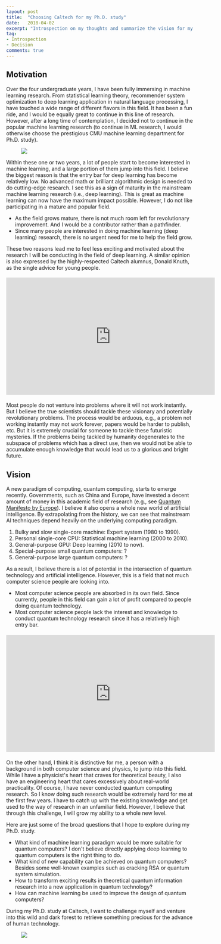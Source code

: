 ```yaml
---
layout: post
title:  "Choosing Caltech for my Ph.D. study"
date:   2018-04-02
excerpt: "Introspection on my thoughts and summarize the vision for my Ph.D. study."
tag:
- Introspection
- Decision
comments: true
---
```



## Motivation

Over the four undergraduate years, I have been fully immersing in machine learning research. From statistical learning theory, recommender system optimization to deep learning application in natural language processing, I have touched a wide range of different flavors in this field. It has been a fun ride, and I would be equally great to continue in this line of research. However, after a long time of contemplation, I decided not to continue in the popular machine learning research (to continue in ML research, I would otherwise choose the prestigious CMU machine learning department for Ph.D. study).

<figure>
    <img src="{{site.url}}/assets/img/Caltech/AI_rank.png">
</figure>

Within these one or two years, a lot of people start to become interested in machine learning, and a large portion of them jump into this field. I believe the biggest reason is that the entry bar for deep learning has become relatively low. No advanced math or brilliant algorithmic design is needed to do cutting-edge research. I see this as a sign of maturity in the mainstream machine learning research (i.e., deep learning). This is great as machine learning can now have the maximum impact possible. However, I do not like participating in a mature and popular field.

+ As the field grows mature, there is not much room left for revolutionary improvement. And I would be a contributor rather than a pathfinder.
+ Since many people are interested in doing machine learning (deep learning) research, there is no urgent need for me to help the field grow.

These two reasons lead me to feel less exciting and motivated about the research I will be conducting in the field of deep learning. 
A similar opinion is also expressed by the highly-respected Caltech alumnus, Donald Knuth, as the single advice for young people.

<div style="margin-bottom: 0.5cm"> </div>
<iframe width="560" height="315" src="https://www.youtube.com/embed/75Ju0eM5T2c" frameborder="0" allow="autoplay; encrypted-media"> </iframe>
<div style="margin-bottom: 0.5cm"> </div>

Most people do not venture into problems where it will not work instantly. But I believe the true scientists should tackle these visionary and potentially revolutionary problems. The process would be arduous, e.g., a problem not working instantly may not work forever, papers would be harder to publish, etc. But it is extremely crucial for someone to tackle these futuristic mysteries. If the problems being tackled by humanity degenerates to the subspace of problems which has a direct use, then we would not be able to accumulate enough knowledge that would lead us to a glorious and bright future.

## Vision

A new paradigm of computing, quantum computing, starts to emerge recently.
Governments, such as China and Europe, have invested a decent amount of money in this academic field of research
(e.g., see [Quantum Manifesto by Europe](https://www.nature.com/news/europe-plans-giant-billion-euro-quantum-technologies-project-1.19796)).
I believe it also opens a whole new world of artificial intelligence.
By extrapolating from the history, we can see that mainstream AI techniques depend heavily on the underlying computing paradigm.

1. Bulky and slow single-core machine: Expert system (1980 to 1990).
2. Personal single-core CPU: Statistical machine learning (2000 to 2010).
3. General-purpose GPU: Deep learning (2010 to now).
4. Special-purpose small quantum computers: ?
5. General-purpose large quantum computers: ?

As a result, I believe there is a lot of potential in the intersection of quantum technology and artificial intelligence.
However, this is a field that not much computer science people are looking into.

+ Most computer science people are absorbed in its own field. Since currently, people in this field can gain a lot of profit compared to people doing quantum technology.
+ Most computer science people lack the interest and knowledge to conduct quantum technology research since it has a relatively high entry bar.

<div style="margin-bottom: 0.5cm"> </div>
<iframe width="560" height="315" src="https://www.youtube.com/embed/_X0mgOOSpLU" frameborder="0" allow="autoplay; encrypted-media"> </iframe>
<div style="margin-bottom: 0.5cm"> </div>

On the other hand, I think it is distinctive for me, a person with a background in both computer science and physics, to jump into this field. While I have a physicist's heart that craves for theoretical beauty, I also have an engineering heart that cares excessively about real-world practicality.
Of course, I have never conducted quantum computing research. So I know doing such research would be extremely hard for me at the first few years.
I have to catch up with the existing knowledge and get used to the way of research in an unfamiliar field.
However, I believe that through this challenge, I will grow my ability to a whole new level.

Here are just some of the broad questions that I hope to explore during my Ph.D. study.

+ What kind of machine learning paradigm would be more suitable for quantum computers? I don't believe directly applying deep learning to quantum computers is the right thing to do.
+ What kind of new capability can be achieved on quantum computers? Besides some well-known examples such as cracking RSA or quantum system simulation.
+ How to transform exciting results in theoretical quantum information research into a new application in quantum technology?
+ How can machine learning be used to improve the design of quantum computers?

During my Ph.D. study at Caltech, I want to challenge myself and venture into this wild and dark forest to retrieve something precious for the advance of human technology.

<figure>
    <img src="{{site.url}}/assets/img/Caltech/continue.jpg">
</figure>
